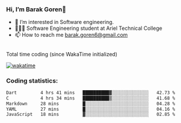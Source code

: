 ###  Hi, I’m Barak Goren👋
- 👀 I’m interested in Software engineering.
- 👨🏼‍🎓 Software Engineering student at Ariel Technical College
- 📫 How to reach me barak.goren6@gmail.com
##
Total time coding (since WakaTime initialized)

[![wakatime](https://wakatime.com/badge/user/5cc5ec80-a806-4ca2-a704-db29274e48cd.svg)](https://wakatime.com/@5cc5ec80-a806-4ca2-a704-db29274e48cd)

   
### Coding statistics:

<!--START_SECTION:waka-->

```txt
Dart         4 hrs 41 mins   ██████████▓░░░░░░░░░░░░░░   42.73 %
C            4 hrs 34 mins   ██████████▒░░░░░░░░░░░░░░   41.68 %
Markdown     28 mins         █░░░░░░░░░░░░░░░░░░░░░░░░   04.28 %
YAML         27 mins         █░░░░░░░░░░░░░░░░░░░░░░░░   04.16 %
JavaScript   18 mins         ▓░░░░░░░░░░░░░░░░░░░░░░░░   02.85 %
```

<!--END_SECTION:waka-->

<!---
barakgoren/barakgoren is a ✨ special ✨ repository because its `README.md` (this file) appears on your GitHub profile.
You can click the Preview link to take a look at your changes.
--->
